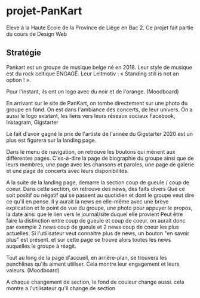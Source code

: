 # projet-PanKart
Eleve à la Haute Ecole de la Province de Liège en Bac 2. Ce projet fait partie du cours de Design Web 


## Stratégie

Pankart est un groupe de musique belge né en 2018. Leur style de musique est du rock celtique ENGAGÉ. Leur Leitmotiv : « Standing still is not an option ! ». 

Pour l'instant, ils ont un logo avec du noir et de l'orange. (Moodboard)

En arrivant sur le site de PanKart, on tombe directement sur une photo du groupe 
en fond. On est dans l'ambiance des concerts, de leur univers. On a aussi le logo existant, 
les liens vers leurs réseaux sociaux Facebook, Instagram, Gigstarter

Le fait d'avoir gagné le prix de l'artiste de l'année du Gigstarter 2020 est un plus est figurera sur la landing page.

Dans le menu de navigation, on retrouve les boutons qui mènent aux différentes pages. C'es-à-dire la page de biographie du groupe ainsi que de leurs membres, une page avec les chansons et paroles, une page de galerie et une page de concerts avec leurs disponibilités.

A la suite de la landing page, demarre la section coup de gueule / coup de coeur. 
Dans cette section, on retrouve des news, des faits divers Que ce soit positif ou négatif qui se passent au quotidien et dont le groupe veut dire ce qu'il en pense.
Il y aurait la news en elle-même avec une brève explication et le point de vue du groupe, une photo pour appuyer le propos, la date ainsi que le lien vers le journal/site duquel elle provient
Peut être faire la distinction entre coup de gueule et coup de coeur. on aurait donc par exemple 2 news coup de gueule et 2 news coup de coeur les plus actuelles.
Si l'utilisateur veut connaitre plus de news, un bouton "en savoir plus" est présent. et sur cette page se trouve alors toutes les news auquelles le groupe à réagit.


Tout au long de la page d'accueil, en arrière-plan, se trouvera les punchlines qu'ils aiment utiliser.
Cela montre leur engagement et leurs valeurs. (Moodboard)

A chaque changement de section, le fond de couleur change aussi. cela montre a l'utilisateur qu'il change de section